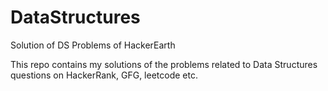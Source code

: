 # DataStructures
Solution of DS Problems of HackerEarth

This repo contains my solutions of the problems related to Data Structures questions on HackerRank, GFG, leetcode etc.
